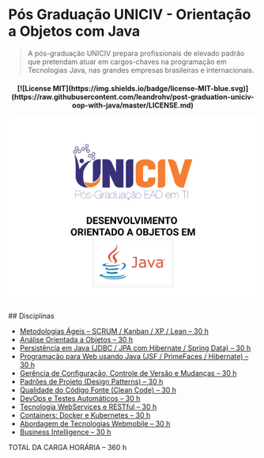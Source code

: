 # Pós Graduação UNICIV - Orientação a Objetos com Java

> A pós-graduação UNICIV prepara profissionais de elevado padrão que pretendam atuar em cargos-chaves na programação em Tecnologias Java, nas grandes empresas brasileiras e internacionais.

<h4 align="center">
[![License MIT](https://img.shields.io/badge/license-MIT-blue.svg)](https://raw.githubusercontent.com/leandrohv/post-graduation-uniciv-oop-with-java/master/LICENSE.md)

<!-- De um a dois parágrafos sobre o que é seu projeto e o que ele faz. -->

<img src="./assets/logoPostGraduateUniciv.png" /><br>

</h4>
## Disciplinas

- [Metodologias Ágeis – SCRUM / Kanban / XP / Lean – 30 h](#)
- [Análise Orientada a Objetos – 30 h](#)
- [Persistência em Java (JDBC / JPA com Hibernate / Spring Data) – 30 h](#)
- [Programação para Web usando Java (JSF / PrimeFaces / Hibernate) – 30 h](#)
- [Gerência de Configuração, Controle de Versão e Mudanças – 30 h](#)
- [Padrões de Projeto (Design Patterns) – 30 h](#)
- [Qualidade do Código Fonte (Clean Code) – 30 h](#)
- [DevOps e Testes Automáticos – 30 h](#)
- [Tecnologia WebServices e RESTful – 30 h](#)
- [Containers: Docker e Kubernetes – 30 h](#)
- [Abordagem de Tecnologias Webmobile – 30 h](#)
- [Business Intelligence – 30 h](#)

TOTAL DA CARGA HORÁRIA – 360 h
